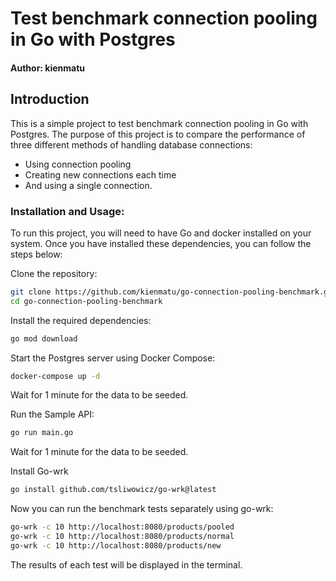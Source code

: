 # Test benchmark connection pooling in Go with Postgres
#### Author: kienmatu

## Introduction
This is a simple project to test benchmark connection pooling in Go with Postgres. 
The purpose of this project is to compare the performance of three different methods of handling database connections: 
- Using connection pooling
- Creating new connections each time
- And using a single connection.

### Installation and Usage:

To run this project, you will need to have Go and docker installed on your system.
Once you have installed these dependencies, you can follow the steps below:

Clone the repository:

```bash
git clone https://github.com/kienmatu/go-connection-pooling-benchmark.git
cd go-connection-pooling-benchmark
```

Install the required dependencies:

```bash
go mod download
```
Start the Postgres server using Docker Compose:

```bash
docker-compose up -d
```
Wait for 1 minute for the data to be seeded.

Run the Sample API:
```bash
go run main.go
```
Wait for 1 minute for the data to be seeded.

Install Go-wrk
```bash
go install github.com/tsliwowicz/go-wrk@latest
```
Now you can run the benchmark tests separately using go-wrk:

```bash
go-wrk -c 10 http://localhost:8080/products/pooled
go-wrk -c 10 http://localhost:8080/products/normal
go-wrk -c 10 http://localhost:8080/products/new
```
The results of each test will be displayed in the terminal.